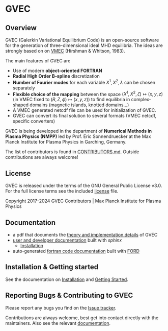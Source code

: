 # GVEC

## Overview

GVEC (Galerkin Variational Equilibrium Code) is an open-source software for
the generation of three-dimensional ideal MHD equilibria.
The ideas are strongly based on on [VMEC](https://princetonuniversity.github.io/STELLOPT/VMEC) (Hirshman & Whitson, 1983).

The main features of GVEC are

* Use of modern **object-oriented FORTRAN**
* **Radial High Order B-spline** discretization
* **Number of Fourier modes** for each variable $X^1,X^2,\lambda$ can be chosen separately
* **Flexible choice of the mapping** between the space $\left(X^1,X^2,\zeta\right) \mapsto \left(x,y,z\right)$ (in VMEC fixed to $\left(R,Z,\phi\right)\mapsto\left(x,y,z\right)$)
  to find equilibria in complex-shaped domains (magnetic islands, knotted domains...)
* A VMEC generated netcdf file can be used for initialization of GVEC.
* GVEC can convert its final solution to several formats (VMEC netcdf, specific converters)

GVEC is being developed in the department of **Numerical Methods in Plasma Physics (NMPP)**
led by Prof. Eric Sonnendruecker at the Max Planck Institute for Plasma Physics
in Garching, Germany.

The list of contributors is found in [CONTRIBUTORS.md](CONTRIBUTORS.md).
Outside contributions are always welcome!

## License

GVEC is released under the terms of the GNU General Public License v3.0.
For the full license terms see the included [license](LICENSE) file.

Copyright 2017-2024 GVEC Contributors | Max Planck Institute for Plasma Physics

## Documentation

 * a pdf that documents the [theory and implementation details](https://gitlab.mpcdf.mpg.de/gvec-group/GVEC_doc/blob/master/GVEC_prototype/GVEC_prototype.pdf) of GVEC
 * [user and developer documentation](https://gvec-group.pages.mpcdf.de/gvec) built with *sphinx*
   * [Installation](https://gvec-group.pages.mpcdf.de/gvec/user/install.html)
 * auto-generated [fortran code documentation](https://gvec-group.pages.mpcdf.de/gvec/ford/index.html) built with [FORD](https://forddocs.readthedocs.io/en/latest/)

## Installation & Getting started

See the documentation on [Installation](https://gvec-group.pages.mpcdf.de/gvec/user/install.html) and [Getting Started](https://gvec-group.pages.mpcdf.de/gvec/user/getting-started.html).

## Reporting Bugs & Contributing to GVEC

Please report any bugs you find on the [Issue tracker](https://gitlab.mpcdf.mpg.de/gvec-group/gvec/-/issues).

Contributions are always welcome, best get into contact directly with the maintainers.
Also see the relevant [documentation](https://gvec-group.pages.mpcdf.de/gvec/user/index.html).
